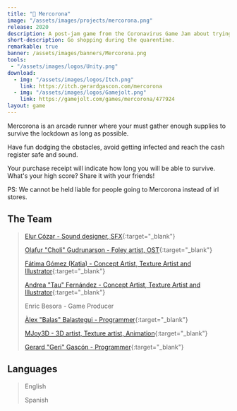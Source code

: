```yaml
---
title: "🛒 Mercorona"
image: "/assets/images/projects/mercorona.png"
release: 2020
description: A post-jam game from the Coronavirus Game Jam about trying to buy the maximum amount of food in an infinite runner game.
short-description: Go shopping during the quarentine.
remarkable: true
banner: /assets/images/banners/Mercorona.png
tools:
 - "/assets/images/logos/Unity.png"
download:
  - img: "/assets/images/logos/Itch.png"
    link: https://itch.gerardgascon.com/mercorona
  - img: "/assets/images/logos/Gamejolt.png"
    link: https://gamejolt.com/games/mercorona/477924
layout: game
---
```


Mercorona is an arcade runner where your must gather enough supplies to survive the lockdown as long as possible.

Have fun dodging the obstacles, avoid getting infected and reach the cash register safe and sound.

Your purchase receipt will indicate how long you will be able to survive. What's your high score? Share it with your friends!

PS: We cannot be held liable for people going to Mercorona instead of irl stores.

## The Team

> [Elur Cózar - Sound designer, SFX](https://twitter.com/yourlocalthembo/){:target="_blank"}
>
> [Olafur "Choli" Gudrunarson - Foley artist, OST](https://twitter.com/CholiGN/){:target="_blank"}
>
> [Fátima Gómez (Katia) - Concept Artist, Texture Artist and Illustrator](https://twitter.com/KatiaMeraki/){:target="_blank"}
>
> [Andrea "Tau" Fernández - Concept Artist, Texture Artist and Illustrator](https://twitter.com/tautuaje/){:target="_blank"}
>
> Enric Besora - Game Producer
>
> [Àlex "Balas" Balastegui - Programmer](https://twitter.com/Heiliant/){:target="_blank"}
>
> [MJoy3D - 3D artist, Texture artist, Animation](https://twitter.com/5l33pyc4t/){:target="_blank"}
>
> [Gerard "Geri" Gascón - Programmer](https://twitter.com/G_of_Geri/){:target="_blank"}

## Languages

> English
>
> Spanish
